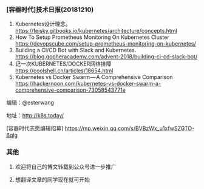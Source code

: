 ### [容器时代]技术日报(20181210)

1. Kubernetes设计理念。https://feisky.gitbooks.io/kubernetes/architecture/concepts.html
2. How To Setup Prometheus Monitoring On Kubernetes Cluster  https://devopscube.com/setup-prometheus-monitoring-on-kubernetes/
3. Building a CI/CD Bot with Slack and Kubernetes.
https://blog.gopheracademy.com/advent-2018/building-ci-cd-slack-bot/
4. 记一次KUBERNETES/DOCKER网络排障
https://coolshell.cn/articles/18654.html
5. Kubernetes vs Docker Swarm — A Comprehensive Comparison  https://hackernoon.com/kubernetes-vs-docker-swarm-a-comprehensive-comparison-73058543771e



编辑：@esterwang

地址：http://k8s.today/

[容器时代志愿编辑招募] https://mp.weixin.qq.com/s/BVBzWx_u1xfwSZGTO-6qlg
### 其他

1. 欢迎将自己的博文转载到公众号进一步推广

2. 想翻译文章的同学现在就可开始

